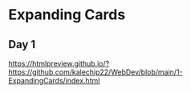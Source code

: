 # Expanding Cards
## Day 1
https://htmlpreview.github.io/?https://github.com/kalechip22/WebDev/blob/main/1-ExpandingCards/index.html